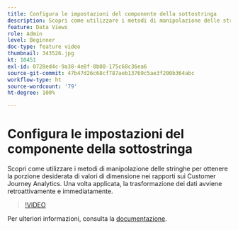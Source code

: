 ```yaml
---
title: Configura le impostazioni del componente della sottostringa
description: Scopri come utilizzare i metodi di manipolazione delle stringhe per ottenere la porzione desiderata di valori di dimensione nei rapporti sui Customer Journey Analytics. Una volta applicata, la trasformazione dei dati avviene retroattivamente e immediatamente.
feature: Data Views
role: Admin
level: Beginner
doc-type: feature video
thumbnail: 343526.jpg
kt: 10451
exl-id: 0728ed4c-9a38-4e8f-8b08-175c68c36ea6
source-git-commit: 47b47d26c68cf787aeb13769c5ae3f200b364abc
workflow-type: ht
source-wordcount: '79'
ht-degree: 100%

---
```


# Configura le impostazioni del componente della sottostringa

Scopri come utilizzare i metodi di manipolazione delle stringhe per ottenere la porzione desiderata di valori di dimensione nei rapporti sui Customer Journey Analytics. Una volta applicata, la trasformazione dei dati avviene retroattivamente e immediatamente.

>[!VIDEO](https://video.tv.adobe.com/v/343526/?quality=12&learn=on)

Per ulteriori informazioni, consulta la [documentazione](https://experienceleague.adobe.com/docs/analytics-platform/using/cja-dataviews/component-settings/substring.html?lang=it).

